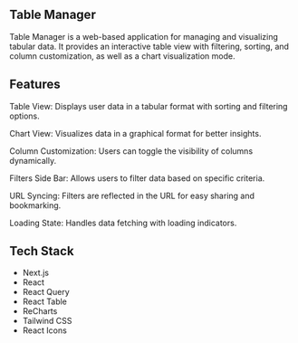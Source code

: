 ## Table Manager

Table Manager is a web-based application for managing and visualizing tabular data. It provides an interactive table view with filtering, sorting, and column customization, as well as a chart visualization mode.

## Features

Table View: Displays user data in a tabular format with sorting and filtering options.

Chart View: Visualizes data in a graphical format for better insights.

Column Customization: Users can toggle the visibility of columns dynamically.

Filters Side Bar: Allows users to filter data based on specific criteria.

URL Syncing: Filters are reflected in the URL for easy sharing and bookmarking.

Loading State: Handles data fetching with loading indicators.

## Tech Stack

- Next.js
- React
- React Query
- React Table
- ReCharts
- Tailwind CSS
- React Icons
